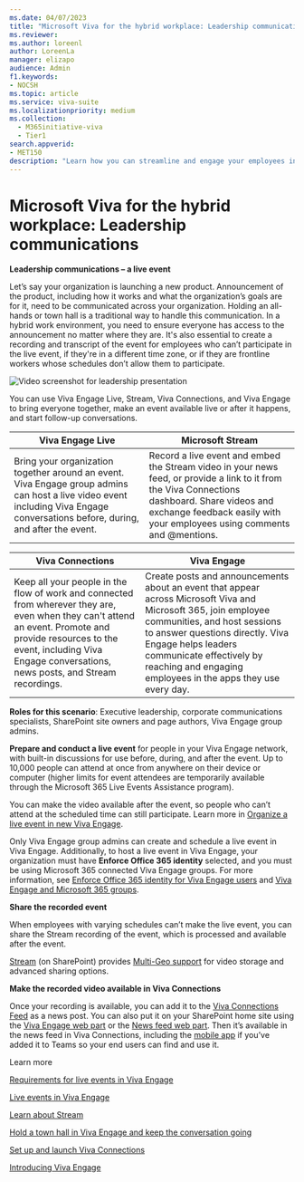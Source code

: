 ```yaml
---
ms.date: 04/07/2023
title: "Microsoft Viva for the hybrid workplace: Leadership communications"
ms.reviewer: 
ms.author: loreenl
author: LoreenLa
manager: elizapo
audience: Admin
f1.keywords:
- NOCSH
ms.topic: article
ms.service: viva-suite
ms.localizationpriority: medium
ms.collection:
  - M365initiative-viva
  - Tier1
search.appverid:
- MET150
description: "Learn how you can streamline and engage your employees in a hybrid workplace with Microsoft Viva."
---
```


# Microsoft Viva for the hybrid workplace: Leadership communications

**Leadership communications – a live event**

Let’s say your organization is launching a new product. Announcement of the product, including how it works and what the organization’s goals are for it, need to be communicated across your organization. Holding an all-hands or town hall is a traditional way to handle this communication. In a hybrid work environment, you need to ensure everyone has access to the announcement no matter where they are. It's also essential to create a recording and transcript of the event for employees who can’t participate in the live event, if they're in a different time zone, or if they are frontline workers whose schedules don’t allow them to participate.

![Video screenshot for leadership presentation](../media/leader-town-hall.png)

You can use Viva Engage Live, Stream, Viva Connections, and Viva Engage to bring everyone together, make an event available live or after it happens, and start follow-up conversations.

|Viva Engage Live | Microsoft Stream | 
|---|---|
|Bring your organization together around an event. Viva Engage group admins can host a live video event including Viva Engage conversations before, during, and after the event. | Record a live event and embed the Stream video in your news feed, or provide a link to it from the Viva Connections dashboard. Share videos and exchange feedback easily with your employees using comments and @mentions. | 

|Viva Connections | Viva Engage | 
|---|---|
 |Keep all your people in the flow of work and connected from wherever they are, even when they can't attend an event. Promote and provide resources to the event, including Viva Engage conversations, news posts, and Stream recordings. | Create posts and announcements about an event that appear across Microsoft Viva and Microsoft 365, join employee communities, and host sessions to answer questions directly. Viva Engage helps leaders communicate effectively by reaching and engaging employees in the apps they use every day. | 

**Roles for this scenario**: Executive leadership, corporate communications specialists, SharePoint site owners and page authors, Viva Engage group admins.

**Prepare and conduct a live event** for people in your Viva Engage network, with built-in discussions for use before, during, and after the event. Up to 10,000 people can attend at once from anywhere on their device or computer (higher limits for event attendees are temporarily available through the Microsoft 365 Live Events Assistance program). 

You can make the video available after the event, so people who can’t attend at the scheduled time can still participate. Learn more in [Organize a live event in new Viva Engage](https://support.microsoft.com/office/organize-a-live-event-in-new-viva-engage-7338782a-4f0b-4fd0-a6c3-33625906ead1).

Only Viva Engage group admins can create and schedule a live event in Viva Engage. Additionally, to host a live event in Viva Engage, your organization must have **Enforce Office 365 identity** selected, and you must be using Microsoft 365 connected Viva Engage groups. For more information, see [Enforce Office 365 identity for Viva Engage users](/viva/engage/configure-your-viva-engage-network/enforce-office-365-identity) and [Viva Engage and Microsoft 365 groups](/viva/engage/manage-viva-engage-groups/viva-engage-and-office-365-groups).

**Share the recorded event**

 When employees with varying schedules can’t make the live event, you can share the Stream recording of the event, which is processed and available after the event. 

[Stream](/stream/portal-get-started) (on SharePoint) provides [Multi-Geo support](/microsoft-365/enterprise/administering-a-multi-geo-environment) for video storage and advanced sharing options.


**Make the recorded video available in Viva Connections**

 Once your recording is available, you can add it to the [Viva Connections Feed](/viva/connections/video-news-links) as a news post. You can also put it on your SharePoint home site using the [Viva Engage web part](https://support.microsoft.com/office/use-a-viva-engage-web-part-in-sharepoint-online-a53cfa0c-3d09-42c8-a286-1038a81c59da) or the [News feed web part](/viva/engage/integrate-viva-engage-with-other-apps/viva-engage-and-newsfeed). Then it’s available in the news feed in Viva Connections, including the [mobile app](/viva/connections/add-viva-connections-app) if you’ve added it to Teams so your end users can find and use it.

Learn more

[Requirements for live events in Viva Engage](/viva/engage/organize-live-event)

[Live events in Viva Engage](/viva/engage/organize-live-event)

[Learn about Stream](/stream/streamnew/start)

[Hold a town hall in Viva Engage and keep the conversation going](/sharepoint/hold-town-hall-using-viva-engage)

[Set up and launch Viva Connections](/viva/connections/guide-to-setting-up-viva-connections)

[Introducing Viva Engage](/viva/engage/overview)
